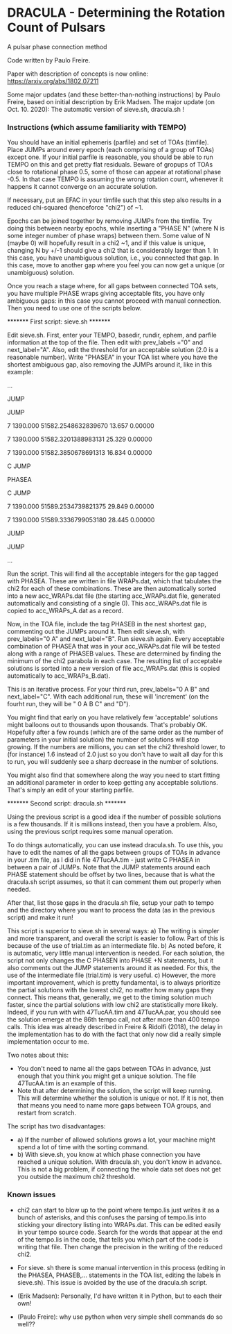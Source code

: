 # DRACULA - Determining the Rotation Count of Pulsars
A pulsar phase connection method

Code written by Paulo Freire. 

Paper with description of concepts is now online: https://arxiv.org/abs/1802.07211

Some major updates (and these better-than-nothing instructions) by Paulo Freire, based on initial description by Erik Madsen.
The major update (on Oct. 10. 2020): The automatic version of sieve.sh, dracula.sh !

### Instructions (which assume familiarity with TEMPO)

You should have an initial ephemeris (parfile) and set of TOAs (timfile). Place JUMPs around every epoch (each comprising of a group of TOAs) except one. If your initial parfile is reasonable, you should be able to run TEMPO on this and get pretty flat residuals. Beware of gropups of TOAs close to rotational phase 0.5, some of those can appear at rotational phase -0.5. In that case TEMPO is assuming the wrong rotation count, whenever it happens it cannot converge on an accurate solution.

If necessary, put an EFAC in your timfile such that this step also results in a reduced chi-squared (henceforce "chi2") of ~1.

Epochs can be joined together by removing JUMPs from the timfile. Try doing this between nearby epochs, while inserting a "PHASE N" (where N is some integer number of phase wraps) between them. Some value of N (maybe 0) will hopefully result in a chi2 ~1, and if this value is unique, changing N by +/-1 should give a chi2 that is considerably larger than 1. In this case, you have unambiguous solution, i.e., you connected that gap. In this case, move to another gap where you feel you can now get a unique (or unambiguous) solution.

Once you reach a stage where, for all gaps between connected TOA sets, you have multiple PHASE wraps giving acceptable fits, you have only ambiguous gaps: in this case you cannot proceed with manual connection. Then you need to use one of the scripts below.

******* First script: sieve.sh *******

Edit sieve.sh. First, enter your TEMPO, basedir, rundir, ephem, and parfile information at the top of the file. Then edit with prev_labels ="0" and next_label="A". Also, edit the threshold for an acceptable solution (2.0 is a reasonable number).
Write "PHASEA" in your TOA list where you have the shortest ambiguous gap, also removing the JUMPs around it, like in this example:

...

JUMP


JUMP

7               1390.000 51582.2548632839670   13.657                 0.00000

7               1390.000 51582.3201388983131   25.329                 0.00000

7               1390.000 51582.3850678691313   16.834                 0.00000

C JUMP

PHASEA

C JUMP

7               1390.000 51589.2534739821375   29.849                 0.00000

7               1390.000 51589.3336799053180   28.445                 0.00000

JUMP


JUMP

...

Run the script. This will find all the acceptable integers for the gap tagged with PHASEA. These are written in file WRAPs.dat, which that tabulates the chi2 for each of these combinations. These are then automatically sorted into a new acc_WRAPs.dat file (the starting acc_WRAPs.dat file, generated automatically and consisting of a single 0). This acc_WRAPs.dat file is copied to acc_WRAPs_A.dat as a record.

Now, in the TOA file, include the tag PHASEB in the nest shortest gap, commenting out the JUMPs around it. Then edit sieve.sh, with prev_labels="0 A" and next_label="B". Run sieve.sh again. Every acceptable combination of PHASEA that was in your acc_WRAPs.dat file will be tested along with a range of PHASEB values. These are determined by finding the minimum of the chi2 parabola in each case. The resulting list of acceptable solutions is sorted into a new version of file acc_WRAPs.dat (this is copied automatically to acc_WRAPs_B.dat).

This is an iterative process. For your third run, prev_labels="0 A B" and next_label="C". With each additional run, these will 'increment' (on the fourht run, they will be " 0 A B C" and "D").

You might find that early on you have relatively few 'acceptable' solutions might balloons out to thousands upon thousands. That's probably OK. Hopefully after a few rounds (which are of the same order as the number of parameters in your initial solution) the number of solutions will stop growing. If the numbers are millions, you can set the chi2 threshold lower, to (for instance) 1.6 instead of 2.0 just so you don't have to wait all day for this to run, you will suddenly see a sharp decrease in the number of solutions.

You might also find that somewhere along the way you need to start fitting an additional parameter in order to keep getting any acceptable solutions. That's simply an edit of your starting parfile.

******* Second script: dracula.sh *******

Using the previous script is a good idea if the number of possible solutions is a few thousands. If it is millions instead, then you have a problem. 
Also, using the previous script requires some manual operation. 

To do things automatically, you can use instead dracula.sh. To use this, you have to edit the names of all the gaps between groups of TOAs in advance in your .tim file, as I did in file 47TucAA.tim - just write C PHASEA in between a pair of JUMPs. Note that the JUMP statements around each PHASE statement should be offset by two lines, because that is what the dracula.sh script assumes, so that it can comment them out properly when needed.

After that, list those gaps in the dracula.sh file, setup your path to tempo and the directory where you want to process the data (as in the previous script) and make it run!

This script is superior to sieve.sh in several ways:
a) The writing is simpler and more transparent, and overall the script is easier to follow. Part of this is because of the use of trial.tim as an intermediate file.
b) As noted before, it is automatic, very little manual intervention is needed. For each solution, the script not only changes the C PHASEN into PHASE +N statements, but it also comments out the JUMP statements around it as needed. For this, the use of the intermediate file (trial.tim) is very useful. 
c) However, the more important improvement, which is pretty fundamental, is to always prioritize the partial solutions with the lowest chi2, no matter how many gaps they connect. This means that, generally, we get to the timing solution much faster, since the partial solutions with low chi2 are statistically more likely. Indeed, if you run with with 47TucAA.tim and 47TucAA.par, you should see the solution emerge at the 86th tempo call, not after more than 400 tempo calls. This idea was already described in Freire & Ridolfi (2018), the delay in the implementation has to do with the fact that only now did a really simple implementation occur to me.

Two notes about this:
- You don't need to name all the gaps between TOAs in advance, just enough that you think you might get a unique solution. The file 47TucAA.tim is an example of this.
- Note that after determining the solution, the script will keep running. This will determine whether the solution is unique or not. If it is not, then that means you need to name more gaps between TOA groups, and restart from scratch.

The script has two disadvantages:
- a) If the number of allowed solutions grows a lot, your machine might spend a lot of time with the sorting command.
- b) With sieve.sh, you know at which phase connection you have reached a unique solution. With dracula.sh, you don't know in advance. This is not a big problem, if connecting the whole data set does not get you outside the maximum chi2 threshold.

### Known issues

* chi2 can start to blow up to the point where tempo.lis just writes it as a bunch of asterisks, and this confuses the parsing of tempo.lis into sticking your directory listing into WRAPs.dat.
  This can be edited easily in your tempo source code. Search for the words that appear at the end of the tempo.lis in the code, that tells you which part of the code is writing that file. Then change the precision in the writing of the reduced chi2. 


* For sieve. sh there is some manual intervention in this process (editing in the PHASEA, PHASEB,... statements in the TOA list, editing the labels in sieve.sh). 
This issue is avoided by the use of the dracula.sh script.

* (Erik Madsen): Personally, I'd have written it in Python, but to each their own!
* (Paulo Freire): why use python when very simple shell commands do so well??
 

